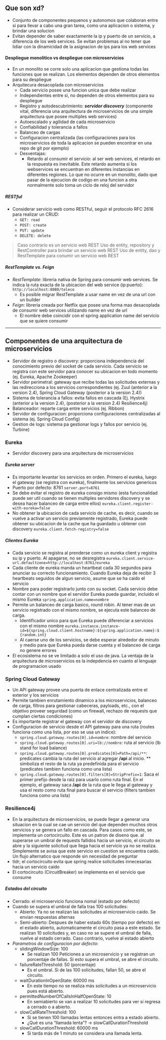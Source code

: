 ## Que son xd?
- Conjunto de componentes pequenos y autonomos que colaboran entre si para llevar a cabo una gran tarea, como una aplicacion o sistema, y brindar una solucion
- Evitan depender de saber exactamente la ip y puerto de un servicio, a diferencia de los web services. Se evitan problemas al no tener que lidiar con la dinamicidad de la asignacion de ips para los web services
#### Despliegue monolitico vs despliegue con microservicios
- En  un monolito se corre solo una aplicacion que gestiona todas las funciones que se realizan. Los elementos dependen de otros elementos para su despliegue
- Arquitecura desacoplada con microservicios
	- Cada servicio posee una funcion unica que debe realizar
	- Independientes entre si, no dependen de otros elementos para su despliegue
	- Registro y autodescubrimiento: ***servidor discovery*** (componente vital, diferencia una arquitectura de microservicios de una simple arquitectura que posee multiples web services) 
	- Autoescalado y agilidad de cada microservicio
	- Confiabilidad y tolerancia a fallos
	- Balanceo de cargas
	- Configuracion centralizada (las configuraciones para los microservicios de toda la aplicacion se pueden encontrar en una repo de git por ejemplo)
	- Desventajas: 
		- Retardo al consumir el servicio: al ser web services, el retardo en la respuesta es inevitable. Este retardo aumenta si los webservices se encuentran en diferentes instancias en diferentes regiones. Lo que no ocurre en un monolito, dado que pasar de la ejecucion de codigo en una funcion a otra normalmente solo toma un ciclo de reloj del servidor 
##### RESTful
- Considerar servicio web como RESTful, seguir el protocolo RFC 2616 para realizar un CRUD:
	- `GET: read`
	- `POST: create`
	- `PUT: update`
	- `DELETE: delete`
> Caso contrario es un servicio web REST
> Uso de entity, repository y RestController para brindar un servicio web REST
> Uso de entity, dao y RestTemplate para conumir un servicio web REST

##### RestTemplate vs. Feign
- *RestTemplate*: libreria nativa de Spring para consumir web services. Se indica la ruta exacta de la ubicacion del web service (ip:puerto): `http://localhost:8080/teleco`
	- Es posible migrar RestTemplate a usar name en vez de una url con un builder
- *Feign*: libreria creada por Netflix que posee una forma mas desacoplada de consumir web services utilizando name en vez de url
	- El nombre debe coincidir con el spring application name del servicio que se quiere consumir
 ---
## Componentes de una arquitectura de microservicios
- Servidor de registro o discovery: proporciona independencia del conocimiento previo del socket de cada servicio. Cada servicio se registra con este servidor para conocer su ubicacion en todo momento (ej. Eureka, Apache Zookeeper)
- Servidor perimetral: gateway que recibe todas las solicitudes externas y las redirecciona a los servicios correspondientes (ej. Zuul (anterior a la version 2.4), Spring Cloud Gateway (posterior a la version 2.4))
- Sistema de tolerancia a fallos: evita fallos en cascada (Ej. Hystrix (anterior a la version 2.4), (posterior a la version 2.4) Resilience4j)
- Balanceador: reparte carga entre servicios (ej. Ribbon)
- Servidor de configuracion: proporciona configuraciones centralizadas al sistema (ej. Spring Cloud Config)
- Gestion de logs: sistema pa gestionar logs y fallos por servicio (ej. Turbine)

### Eureka
- Servidor discovery para una arquitectura de microservicios
##### Eureka server
- Es importante levantar los servicios en orden. Primero el eureka, luego el gateway (se registra con eureka), finalmente los servicios genericos
- Puerto por defecto: 8761
	`server.port=8761`
- Se debe evitar el registro de eureka consigo mismo (esta funcionalidad puede ser util cuando se tienen multiples servidores discovery y se desea hacer balanceo de carga entre ellos)
	`eureka.client.register-with-eureka=false`
- No obtener la ubicacion de cada servicio de cache, es decir, cuando se vuelve a activar un servicio previamente registrado, Eureka puede obtener su ubicacion de la cache que ha guardado u obtener con discovery
	`eureka.client.fetch-registry=false`
##### Clientes Eureka
- Cada servicio se registra al prenderse como un eureka client y registra su ip y puerto. Al apagarse, no se desregistra
	`eureka.client.service-url.defaultzone=http://localhost:8761/eureka`
- Cada cliente de eureka manda un heartbeat cada 30 segundos para anunciar su correcto funcionamiento. Cuando Eureka deja de recibir 3 heartbeats seguidos de algun servicio, asume que se ha caido el servicio
- Nombre para poder registrarlo junto con su socket. Cada servicio debe contar con un nombre que el servidor Eureka pueda guardar, incluido el mismo Eureka
	`spring.application.name=nombre`
- Permite un balanceo de carga basico, round robin. Al tener mas de un servicio registrado con el mismo nombre, se ejecuta este balanceo de carga. 
	- Identificador unico para que Eureka puede diferenciar a servicios con el mismo nombre
		`eureka.instance.instance-id=${spring.cloud.client.hostname}:${spring.application.name}:${random.int}`
	- Al caerse uno de los servicios, se debe esperar alrededor de minuto y medio para que Eureka pueda darse cuenta y el balanceo de carga no genere errores
- El ecosistema no se ve limitado a solo el uso de java. La ventaja de la arquitectura de microservicios es la indepdencia en cuanto al lenguaje de programacion usado

### Spring Cloud Gateway
- Un API gateway provee una puerta de enlace centralizada entre el exterior y los servicios
- Permite tambien enrutamiento dinamico a los microservicios, balanceo de carga, filtros para gestionar cabeceras, payloads, etc., con el objetivo proveer seguridad (como un firewall, rechazo de requests que cumplan ciertas condiciones)
- Es importante registrar el gateway con el servidor de discovery
- Configuracion de servicio desde el API gateway para una ruta (routes funciona como una lista, por eso se usa un indice):
	- `spring.cloud.gateway.routes[0].id=nombre`: nombre del servicio
	- `spring.cloud.gateway.routes[0].uri=lb://nombre`: ruta al servicio (lb stand for load balance)
	- `spring.cloud.gateway.routes[0].predicates[0]=Path=/api/**`: predicates cambia la ruta del servicio al agregar **/api** al inicio. \*\* simboliza el resto de la ruta ya predefinida para el servicio (predicates tambien funciona como una lista)    
	- `spring.cloud.gateway.routes[0].filters[0]=StripPrefix=1`: Saca el primer prefijo desde la raiz para usarlo como ruta final. En el ejemplo, el gateway saca **/api** de la ruta que le llega al gateway y usa el resto como ruta final para buscar el servicio (filters tambien funciona como una lista)

### Resilience4j
- En la arquitectura de microservicios, se puede llegar a generar una situacion en la cual se cae un servicio del que dependen muchos otros servicios y se genera un fallo en cascada. Para casos como este, se implementa un cortocircuito. Este es un patron de diseno que. al superarse un umbral de requests fallidos hacia un servicio, el circuito se abre y la siguiente solicitud que llega hacia el servicio ya no se realiza. Simplemente se avisa que este servicio en cuestion se encuentra caido. Un flujo alternatico que responde sin necesidad de preguntar
- tldr; el cortocircuito evita que spring realice solicitudes innecesarias hacia un servicio caido
- El cortocircuito (CircuitBreaker) se implementa en el servicio que consume
##### Estados del circuito
- Cerrado: el microservicio funciona nomal (estado por defecto)
- Cuando se supera el umbral de falla tras 100 solicitudes:
	- Abierto: Ya no se realizan las solicitudes al microservicio caido. Se envian respuestas alternas
	- Semi-abierto: Despues de haber estado 60s (tiempo por defecto) en el estado abierto, automaticamente el circuito pasa a este estado. Se realizan 10 solicitudes y, en caso no se supere el umbral de falla, vuelve al estado cerrado. Caso contrario, vuelve al estado abierto
- *Parametros de configuracion por defecto*:
	- slidingWindowSize: 100
		- Se realizan 100 Peticiones a un microservicio y se registran un porcentaje de fallas. Si esto supera el umbral, se abre el circuito.
	- failureRateThreshold: 50 (porcentaje)
		- Es el umbral. Si de las 100 solicitudes, fallan 50, se abre el circuito.
	- waitDurationInOpenState: 60000 ms 
		- En este tiempo no se realiza más solicitudes a un microservicio pues está abierto.
	- permittedNumberOfCallsInHalfOpenState: 10
		- En semiabierto se van a realizar 10 solicitudes para ver si regresa a cerrado o a abierto.
	- slowCallRateThreshold: 100
		- Si se tienen 100 llamadas lentas entonces entra a estado abierto. 
		- ¿Qué es una “llamada lenta”? → slowCallDurationThreshold
	- slowCallDurationThreshold: 60000 ms
		- Si tarda más de 1 minuto se considera una llamada lenta.